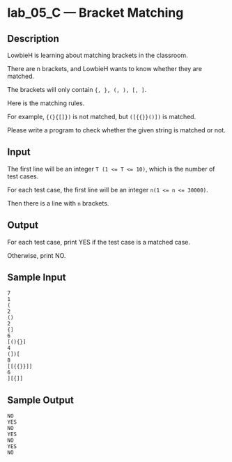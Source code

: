 # lab_05_C — Bracket Matching

## Description

LowbieH is learning about matching brackets in the classroom.

There are n brackets, and LowbieH wants to know whether they are matched.

The brackets will only contain `{, }, (, ), [, ]`.

Here is the matching rules.

For example, `{(}{[]})` is not matched, but `([{{}}()])` is matched.

Please write a program to check whether the given string is matched or not.

## Input

The first line will be an integer `T (1 <= T <= 10)`, which is the number of test cases.

For each test case, the first line will be an integer `n(1 <= n <= 30000)`.

Then there is a line with `n` brackets.

## Output

For each test case, print YES if the test case is a matched case.

Otherwise, print NO.

## Sample Input

```log
7
1
(
2
()
2
{]
6
[(){}]
4
(])[
8
[[{{}}]]
6
][{]]
```

## Sample Output

```log
NO
YES
NO
YES
NO
YES
NO
```
